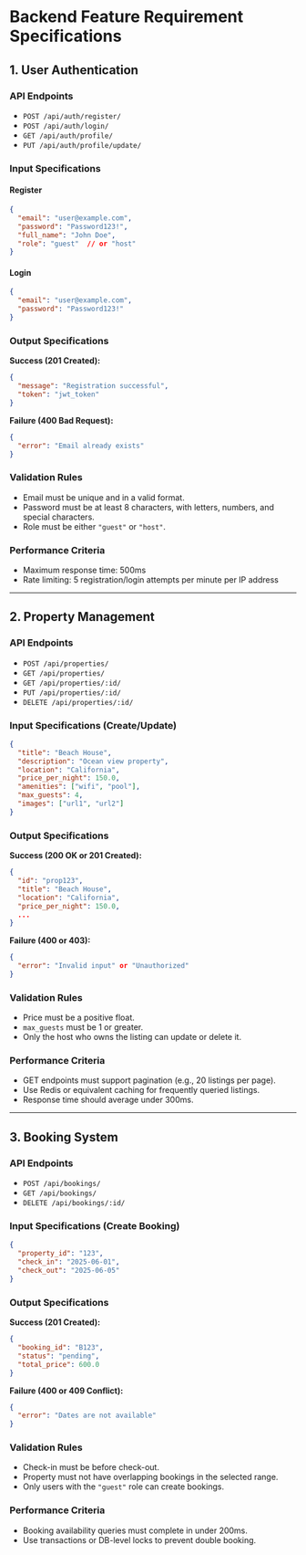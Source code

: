 # Backend Feature Requirement Specifications

## 1. User Authentication

### API Endpoints

* `POST /api/auth/register/`
* `POST /api/auth/login/`
* `GET /api/auth/profile/`
* `PUT /api/auth/profile/update/`

### Input Specifications

#### Register

```json
{
  "email": "user@example.com",
  "password": "Password123!",
  "full_name": "John Doe",
  "role": "guest"  // or "host"
}
```

#### Login

```json
{
  "email": "user@example.com",
  "password": "Password123!"
}
```

### Output Specifications

**Success (201 Created):**

```json
{
  "message": "Registration successful",
  "token": "jwt_token"
}
```

**Failure (400 Bad Request):**

```json
{
  "error": "Email already exists"
}
```

### Validation Rules

* Email must be unique and in a valid format.
* Password must be at least 8 characters, with letters, numbers, and special characters.
* Role must be either `"guest"` or `"host"`.

### Performance Criteria

* Maximum response time: 500ms
* Rate limiting: 5 registration/login attempts per minute per IP address

---

## 2. Property Management

### API Endpoints

* `POST /api/properties/`
* `GET /api/properties/`
* `GET /api/properties/:id/`
* `PUT /api/properties/:id/`
* `DELETE /api/properties/:id/`

### Input Specifications (Create/Update)

```json
{
  "title": "Beach House",
  "description": "Ocean view property",
  "location": "California",
  "price_per_night": 150.0,
  "amenities": ["wifi", "pool"],
  "max_guests": 4,
  "images": ["url1", "url2"]
}
```

### Output Specifications

**Success (200 OK or 201 Created):**

```json
{
  "id": "prop123",
  "title": "Beach House",
  "location": "California",
  "price_per_night": 150.0,
  ...
}
```

**Failure (400 or 403):**

```json
{
  "error": "Invalid input" or "Unauthorized"
}
```

### Validation Rules

* Price must be a positive float.
* `max_guests` must be 1 or greater.
* Only the host who owns the listing can update or delete it.

### Performance Criteria

* GET endpoints must support pagination (e.g., 20 listings per page).
* Use Redis or equivalent caching for frequently queried listings.
* Response time should average under 300ms.

---

## 3. Booking System

### API Endpoints

* `POST /api/bookings/`
* `GET /api/bookings/`
* `DELETE /api/bookings/:id/`

### Input Specifications (Create Booking)

```json
{
  "property_id": "123",
  "check_in": "2025-06-01",
  "check_out": "2025-06-05"
}
```

### Output Specifications

**Success (201 Created):**

```json
{
  "booking_id": "B123",
  "status": "pending",
  "total_price": 600.0
}
```

**Failure (400 or 409 Conflict):**

```json
{
  "error": "Dates are not available"
}
```

### Validation Rules

* Check-in must be before check-out.
* Property must not have overlapping bookings in the selected range.
* Only users with the `"guest"` role can create bookings.

### Performance Criteria

* Booking availability queries must complete in under 200ms.
* Use transactions or DB-level locks to prevent double booking.
